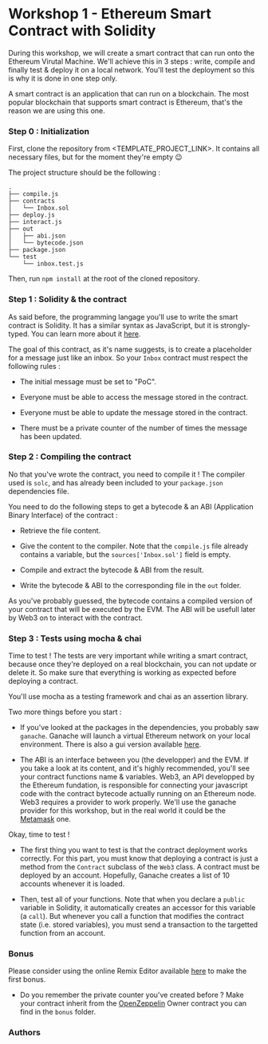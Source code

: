 # Workshop 1 - Ethereum Smart Contract with Solidity

During this workshop, we will create a smart contract that can run onto the Ethereum Virutal Machine.
We'll achieve this in 3 steps : write, compile and finally test & deploy it on a local network.
You'll test the deployment so this is why it is done in one step only.

A smart contract is an application that can run on a blockchain.
The most popular blockchain that supports smart contract is Ethereum, that's the reason we are using this one.

### Step 0 : Initialization

First, clone the repository from <TEMPLATE_PROJECT_LINK>.
It contains all necessary files, but for the moment they're empty :wink:

The project structure should be the following :

```
.
├── compile.js
├── contracts
│   └── Inbox.sol
├── deploy.js
├── interact.js
├── out
│   ├── abi.json
│   └── bytecode.json
├── package.json
└── test
    └── inbox.test.js

```

Then, run `npm install` at the root of the cloned repository.

### Step 1 : Solidity & the contract

As said before, the programming langage you'll use to write the smart contract is Solidity.
It has a similar syntax as JavaScript, but it is strongly-typed.
You can learn more about it [here](https://docs.soliditylang.org/en/v0.7.4/).

The goal of this contract, as it's name suggests, is to create a placeholder for a message just like an inbox.
So your `Inbox` contract must respect the following rules :

- The initial message must be set to "PoC".

- Everyone must be able to access the message stored in the contract.

- Everyone must be able to update the message stored in the contract.

- There must be a private counter of the number of times the message has been updated.

### Step 2 : Compiling the contract

No that you've wrote the contract, you need to compile it !
The compiler used is `solc`, and has already been included to your `package.json` dependencies file.

You need to do the following steps to get a bytecode & an ABI (Application Binary Interface) of the contract :

- Retrieve the file content.

- Give the content to the compiler. Note that the `compile.js` file already contains a variable, but the `sources['Inbox.sol']` field is empty.

- Compile and extract the bytecode & ABI from the result.

- Write the bytecode & ABI to the corresponding file in the `out` folder.

As you've probably guessed, the bytecode contains a compiled version of your contract that will be executed by the EVM.
The ABI will be usefull later by Web3 on to interact with the contract.

### Step 3 : Tests using mocha & chai

Time to test !
The tests are very important while writing a smart contract, because once they're deployed on a real blockchain, you can not update or delete it.
So make sure that everything is working as expected before deploying a contract.

You'll use mocha as a testing framework and chai as an assertion library.

Two more things before you start :

- If you've looked at the packages in the dependencies, you probably saw `ganache`.
    Ganache will launch a virtual Ethereum network on your local environment.
    There is also a gui version available [here](https://www.trufflesuite.com/ganache).

- The ABI is an interface between you (the developper) and the EVM.
    If you take a look at its content, and it's highly recommended, you'll see your contract functions name & variables.
    Web3, an API developped by the Ethereum fundation, is responsible for connecting your javascript code with the contract bytecode actually running on an Ethereum node.
    Web3 requires a provider to work properly. We'll use the ganache provider for this workshop, but in the real world it could be the [Metamask](https://metamask.io/) one.

Okay, time to test !

- The first thing you want to test is that the contract deployment works correctly.
    For this part, you must know that deploying a contract is just a method from the `Contract` subclass of the `Web3` class.
    A contract must be deployed by an account. Hopefully, Ganache creates a list of 10 accounts whenever it is loaded.

- Then, test all of your functions.
    Note that when you declare a `public` variable in Solidity, it automatically creates an accessor for this variable (a `call`).
    But whenever you call a function that modifies the contract state (i.e. stored variables), you must send a transaction to the targetted function from an account.

### Bonus

Please consider using the online Remix Editor available [here](https://remix.ethereum.org/) to make the first bonus.

- Do you remember the private counter you've created before ?
    Make your contract inherit from the [OpenZeppelin](https://openzeppelin.com/) Owner contract you can find in the `bonus` folder.

### Authors
